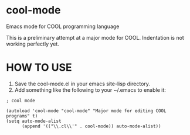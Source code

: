 cool-mode
=========

Emacs mode for COOL programming language

This is a preliminary attempt at a major mode for COOL.  Indentation is not working perfectly yet.


# HOW TO USE

1. Save the cool-mode.el in your emacs site-lisp directory.
2. Add something like the following to your ~/.emacs to enable it:

```
; cool mode

(autoload 'cool-mode "cool-mode" "Major mode for editing COOL programs" t)
(setq auto-mode-alist
      (append '(("\\.cl\\'" . cool-mode)) auto-mode-alist))
```


